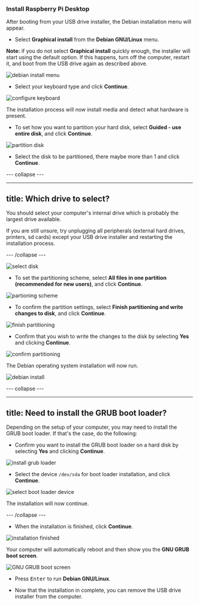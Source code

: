 ### Install Raspberry Pi Desktop

After booting from your USB drive installer, the Debian installation menu will appear.

+ Select **Graphical install** from the **Debian GNU/Linux** menu.

**Note:** if you do not select **Graphical install** quickly enough, the installer will start using the default option. If this happens, turn off the computer, restart it, and boot from the USB drive again as described above.

![debian install menu](images/step11.PNG)

+ Select your keyboard type and click **Continue**.

![configure keyboard](images/step12.PNG)

The installation process will now install media and detect what hardware is present.

+ To set how you want to partition your hard disk, select **Guided - use entire disk**, and click **Continue**.

![partition disk](images/step13.PNG)

+ Select the disk to be partitioned, there maybe more than 1 and click **Continue**.

--- collapse ---

---
title: Which drive to select?
---

You should select your computer's internal drive which is probably the largest drive available.

If you are still unsure, try unplugging all peripherals (external hard drives, printers, sd cards) except your USB drive installer and restarting the installation process.

--- /collapse ---

![select disk](images/step13_5.PNG)

+ To set the partitioning scheme, select **All files in one partition (recommended for new users)**, and click **Continue**.

![partioning scheme](images/step14.PNG)

+ To confirm the partition settings, select **Finish partitioning and write changes to disk**, and click **Continue**.

![finish partitioning](images/step15.PNG)

+ Confirm that you wish to write the changes to the disk by selecting **Yes** and clicking **Continue**.

![confirm partitioning](images/step16.PNG)

The Debian operating system installation will now run.

![debian install](images/step17.PNG)

--- collapse ---

---
title: Need to install the GRUB boot loader?
---

Depending on the setup of your computer, you may need to install the GRUB boot loader. If that's the case, do the following:

+ Confirm you want to install the GRUB boot loader on a hard disk by selecting **Yes** and clicking **Continue**.

![install grub loader](images/step18.PNG)

+ Select the device `/dev/sda` for boot loader installation, and click **Continue**.

![select boot loader device](images/step19.PNG)

The installation will now continue.

--- /collapse ---

+ When the installation is finished, click **Continue**.

![installation finished](images/step20.PNG)

Your computer will automatically reboot and then show you the **GNU GRUB boot screen**.

![GNU GRUB boot screen](images/debian_boot_screen.png)

+ Press <kbd>Enter</kbd> to run **Debian GNU/Linux**.

+ Now that the installation in complete, you can remove the USB drive installer from the computer.
